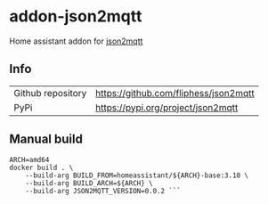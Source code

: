 # addon-json2mqtt

Home assistant addon for [json2mqtt](https://github.com/fliphess/json2mqtt)

## Info

|     |     |
| --- | --- |
| Github repository | https://github.com/fliphess/json2mqtt |
| PyPi | https://pypi.org/project/json2mqtt |

## Manual build

```
ARCH=amd64
docker build . \
    --build-arg BUILD_FROM=homeassistant/${ARCH}-base:3.10 \
    --build-arg BUILD_ARCH=${ARCH} \
    --build-arg JSON2MQTT_VERSION=0.0.2 ```
